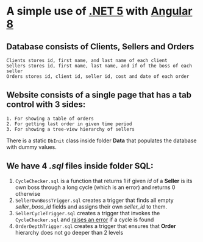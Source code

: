 # A simple use of [.NET 5](https://docs.microsoft.com/en-us/dotnet/core/dotnet-five) with [Angular 8](https://indepth.dev/posts/1076/whats-new-after-angular-8)

## Database consists of **Clients**, **Sellers** and **Orders**
    Clients stores id, first name, and last name of each client
    Sellers stores id, first name, last name, and if of the boss of each seller
    Orders stores id, client id, seller id, cost and date of each order

## Website consists of a single page that has a tab control with 3 sides: 
    1. For showing a table of orders
    2. For getting last order in given time period
    3. For showing a tree-view hierarchy of sellers

There is a static `DbInit` class inside folder **Data** that populates the database with dummy values.

## We have 4 *.sql* files inside folder **SQL**:
1. `CycleChecker.sql` is a function that returns 1 if given *id* of a **Seller** is its own boss through a long cycle (which is an error) and returns 0 otherwise
2. `SellerOwnBossTrigger.sql` creates a trigger that finds all empty *seller_boss_id* fields and assigns their own *seller_id* to them.
3. `SellerCycleTrigger.sql` creates a trigger that invokes the `CycleChecker.sql` and [raises an error](https://docs.microsoft.com/en-us/sql/t-sql/language-elements/raiserror-transact-sql) if a cycle is found
4. `OrderDepthTrigger.sql` creates a trigger that ensures that **Order** hierarchy does not go deeper than 2 levels
